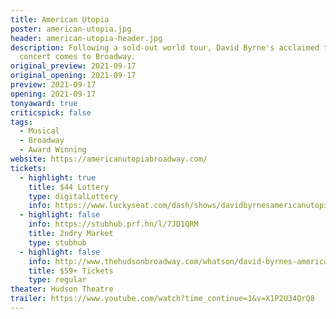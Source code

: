 ```yaml
---
title: American Utopia
poster: american-utopia.jpg
header: american-utopia-header.jpg
description: Following a sold-out world tour, David Byrne's acclaimed theatrical
  concert comes to Broadway.
original_preview: 2021-09-17
original_opening: 2021-09-17
preview: 2021-09-17
opening: 2021-09-17
tonyaward: true
criticspick: false
tags: 
  - Musical
  - Broadway
  - Award Winning
website: https://americanutopiabroadway.com/
tickets:
  - highlight: true
    title: $44 Lottery
    type: digitalLottery
    info: https://www.luckyseat.com/dash/shows/davidbyrnesamericanutopia-newyork
  - highlight: false
    info: https://stubhub.prf.hn/l/7JD1QRM
    title: 2ndry Market
    type: stubhub
  - highlight: false
    info: http://www.thehudsonbroadway.com/whatson/david-byrnes-american-utopia/
    title: $59+ Tickets
    type: regular
theater: Hudson Theatre
trailer: https://www.youtube.com/watch?time_continue=1&v=X1P2U34QrQ8
---
```

